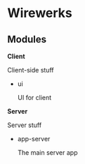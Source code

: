Wirewerks
========


Modules
---------


**Client**

Client-side stuff

 * ui

	UI for client

**Server**

Server stuff


 * app-server

	The main server app
